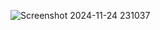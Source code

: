 ![Screenshot 2024-11-24 231037](https://github.com/user-attachments/assets/6560cc09-48aa-4168-9405-9ec5332eb961)
